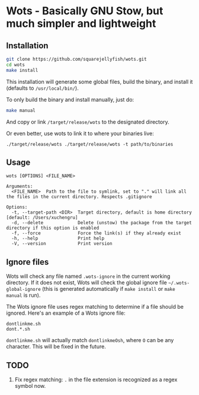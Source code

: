 # Wots - Basically GNU Stow, but much simpler and lightweight

## Installation

```sh
git clone https://github.com/squarejellyfish/wots.git
cd wots
make install
```

This installation will generate some global files, build the binary, and install it (defaults to `/usr/local/bin/`).

To only build the binary and install manually, just do:

```sh
make manual
```

And copy or link `/target/release/wots` to the designated directory.

Or even better, use wots to link it to where your binaries live:

```
./target/release/wots ./target/release/wots -t path/to/binaries
```

## Usage

```
wots [OPTIONS] <FILE_NAME>

Arguments:
  <FILE_NAME>  Path to the file to symlink, set to "." will link all the files in the current directory. Respects .gitignore

Options:
  -t, --target-path <DIR>  Target directory, default is home directory [default: /Users/xuchengru]
  -d, --delete             Delete (unstow) the package from the target directory if this option is enabled
  -f, --force              Force the link(s) if they already exist
  -h, --help               Print help
  -V, --version            Print version
```

## Ignore files

Wots will check any file named `.wots-ignore` in the current working directory. If it does not exist, Wots will check the global ignore file `~/.wots-global-ignore` (this is generated automatically if `make install` or `make manual` is run).

The Wots ignore file uses regex matching to determine if a file should be ignored. Here's an example of a Wots ignore file:

```
dontlinkme.sh
dont.*.sh
```

`dontlinkme.sh` will actually match `dontlinkmeOsh`, where `O` can be any character. This will be fixed in the future.

## TODO

1. Fix regex matching: `.` in the file extension is recognized as a regex symbol now.
